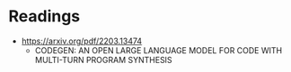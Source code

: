 # Readings

* https://arxiv.org/pdf/2203.13474
  * CODEGEN: AN OPEN LARGE LANGUAGE MODEL FOR CODE WITH MULTI-TURN PROGRAM SYNTHESIS

